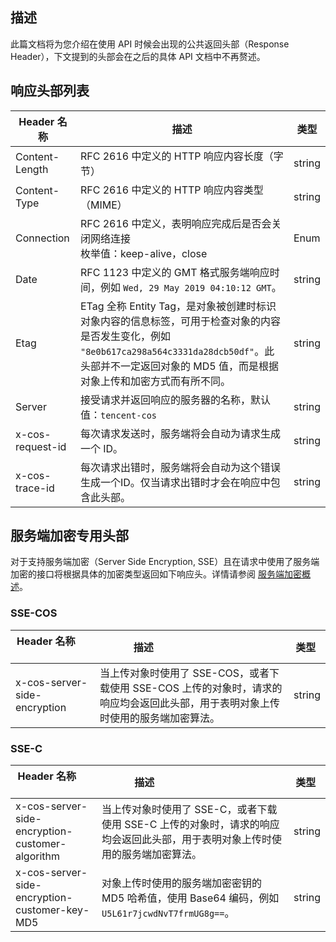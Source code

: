## 描述

此篇文档将为您介绍在使用 API 时候会出现的公共返回头部（Response Header），下文提到的头部会在之后的具体 API 文档中不再赘述。

## 响应头部列表

| Header 名称      | 描述                                     | 类型   |
| ---------------- | ---------------------------------------- | ------ |
| Content-Length   | RFC 2616 中定义的 HTTP 响应内容长度（字节） | string |
| Content-Type     | RFC 2616 中定义的 HTTP 响应内容类型（MIME） | string |
| Connection       | RFC 2616 中定义，表明响应完成后是否会关闭网络连接<br>枚举值：keep-alive，close | Enum |
| Date             | RFC 1123 中定义的 GMT 格式服务端响应时间，例如 `Wed, 29 May 2019 04:10:12 GMT`。 | string |
| Etag             | ETag 全称 Entity Tag，是对象被创建时标识对象内容的信息标签，可用于检查对象的内容是否发生变化，例如 `"8e0b617ca298a564c3331da28dcb50df"`。此头部并不一定返回对象的 MD5 值，而是根据对象上传和加密方式而有所不同。 | string |
| Server           | 接受请求并返回响应的服务器的名称，默认值：`tencent-cos` | string |
| x-cos-request-id | 每次请求发送时，服务端将会自动为请求生成一个 ID。 | string |
| x-cos-trace-id   | 每次请求出错时，服务端将会自动为这个错误生成一个ID。仅当请求出错时才会在响应中包含此头部。 | string |

## 服务端加密专用头部

对于支持服务端加密（Server Side Encryption, SSE）且在请求中使用了服务端加密的接口将根据具体的加密类型返回如下响应头。详情请参阅 [服务端加密概述](https://cloud.tencent.com/document/product/436/18145)。

### SSE-COS

| Header 名称        | 描述                                     | 类型   |
| ------------------ | ---------------------------------------- | ------ |
| x-cos-server-side-encryption | 当上传对象时使用了 SSE-COS，或者下载使用 SSE-COS 上传的对象时，请求的响应均会返回此头部，用于表明对象上传时使用的服务端加密算法。 | string |

### SSE-C

| Header 名称        | 描述                                     | 类型   |
| ------------------ | ---------------------------------------- | ------ |
| x-cos-server-side-encryption-customer-algorithm | 当上传对象时使用了 SSE-C，或者下载使用 SSE-C 上传的对象时，请求的响应均会返回此头部，用于表明对象上传时使用的服务端加密算法。 | string |
| x-cos-server-side-encryption-customer-key-MD5 | 对象上传时使用的服务端加密密钥的 MD5 哈希值，使用 Base64 编码，例如 `U5L61r7jcwdNvT7frmUG8g==`。 | string |

